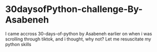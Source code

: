 # 30daysofPython-challenge-By-Asabeneh
I came accross 30-days-of-python by Asabeneh earlier on when i was scrolling through tiktok, and i thought, why not? Let me resuscitate my python skills
